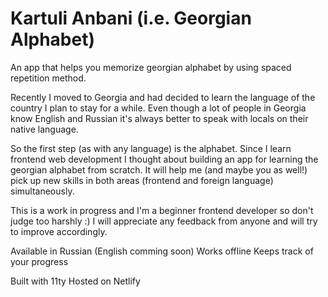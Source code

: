 # Kartuli Anbani (i.e. Georgian Alphabet)

An app that helps you memorize georgian alphabet by using spaced repetition method.

Recently I moved to Georgia and had decided to learn the language of the country I plan to stay for a while.
Even though a lot of people in Georgia know English and Russian it's always better to speak with locals on their native language.

So the first step (as with any language) is the alphabet.
Since I learn frontend web development I thought about building an app for learning the georgian alphabet from scratch.
It will help me (and maybe you as well!) pick up new skills in both areas (frontend and foreign language) simultaneously.

This is a work in progress and I'm a beginner frontend developer so don't judge too harshly :)
I will appreciate any feedback from anyone and will try to improve accordingly.

Available in Russian (English comming soon)
Works offline
Keeps track of your progress

Built with 11ty
Hosted on Netlify
